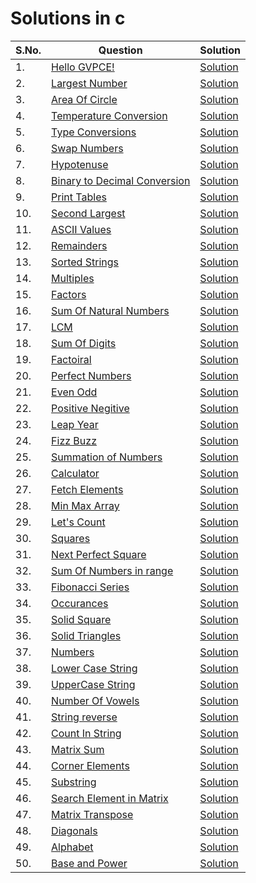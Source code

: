 # Solutions in c

| S.No. | Question | Solution |
|----| --------------- | -------- |
|1. | [Hello GVPCE!](https://www.hackerrank.com/contests/htc-2/challenges/hello-world-41-2) |[Solution](./p01-hello_world.c)|
|2. | [Largest Number](https://www.hackerrank.com/contests/htc-2/challenges/largest-number-20) |[Solution](./p02-largest_number.c)|
|3. | [Area Of Circle](https://www.hackerrank.com/contests/htc-2/challenges/area-of-circle-15-1) |[Solution](./p03-area_of_circle.c)|
|4. | [Temperature Conversion](https://www.hackerrank.com/contests/htc-2/challenges/temperature-conversion-7-1) |[Solution](./p04-temperature_conversion.c)|
|5. | [Type Conversions](https://www.hackerrank.com/contests/htc-2/challenges/type-conversion-1-1) |[Solution](./p05-type_conversion.c)|
|6. | [Swap Numbers](https://www.hackerrank.com/contests/htc-2/challenges/swap-numbers-) |[Solution](./p06-swap_numbers.c)|
|7. | [Hypotenuse](https://www.hackerrank.com/contests/htc-2/challenges/hypotenuse-2) |[Solution](./p07-hypotenuse.c)|
|8. | [Binary to Decimal Conversion](https://www.hackerrank.com/contests/htc-2/challenges/binary-to-decimal-conversion-3-1) |[Solution](./p08-binary_to_decimal_conversion.c)|
|9. | [Print Tables](https://www.hackerrank.com/contests/htc-2/challenges/printing-tables) |[Solution](./p09-print_tables.c)|
|10. | [Second Largest](https://www.hackerrank.com/contests/htc-2/challenges/second-largest-14) |[Solution](./p10-second_largest.c)|
|11. | [ASCII Values](https://www.hackerrank.com/contests/htc-2/challenges/ascii-values-3) |[Solution]()|
|12. | [Remainders](https://www.hackerrank.com/contests/htc-2/challenges/remainders-3) |[Solution]()|
|13. | [Sorted Strings](https://www.hackerrank.com/contests/htc-2/challenges/sorted-strings-1) |[Solution]()|
|14. | [Multiples](https://www.hackerrank.com/contests/htc-2/challenges/multiples-9) |[Solution]()|
|15. | [Factors](https://www.hackerrank.com/contests/htc-2/challenges/factors-27) |[Solution]()|
|16. | [Sum Of Natural Numbers](https://www.hackerrank.com/contests/htc-2/challenges/sum-of-natural-numbers-8-1) |[Solution]()|
|17. | [LCM](https://www.hackerrank.com/contests/htc-2/challenges/lcm-28) |[Solution]()|
|18. | [Sum Of Digits](https://www.hackerrank.com/contests/htc-2/challenges/sum-of-digits-49-1) |[Solution]()|
|19. | [Factoiral](https://www.hackerrank.com/contests/htc-2/challenges/factorial-111-1) |[Solution]()|
|20. | [Perfect Numbers](https://www.hackerrank.com/contests/htc-2/challenges/perfect-number-50) |[Solution]()|
|21. | [Even Odd](https://www.hackerrank.com/contests/htc-2/challenges/even-odd-27-2) |[Solution]()|
|22. | [Positive Negitive](https://www.hackerrank.com/contests/htc-2/challenges/positive-negative-6) |[Solution]()|
|23. | [Leap Year](https://www.hackerrank.com/contests/htc-2/challenges/leap-year-68) |[Solution]()|
|24. | [Fizz Buzz](https://www.hackerrank.com/contests/htc-2/challenges/fizz-buzz-13) |[Solution]()|
|25. | [Summation of Numbers](https://www.hackerrank.com/contests/htc-2/challenges/summation-of-numbers-2) |[Solution]()|
|26. | [Calculator](https://www.hackerrank.com/contests/htc-2/challenges/calculator-33-3) |[Solution]()|
|27. | [Fetch Elements](https://www.hackerrank.com/contests/htc-2/challenges/fetch-elements) |[Solution]()|
|28. | [Min Max Array](https://www.hackerrank.com/contests/htc-2/challenges/min-max-array-2) |[Solution]()|
|29. | [Let's Count](https://www.hackerrank.com/contests/htc-2/challenges/lets-count-3) |[Solution]()|
|30. | [Squares](https://www.hackerrank.com/contests/htc-2/challenges/squares-17) |[Solution]()|
|31. | [Next Perfect Square](https://www.hackerrank.com/contests/htc-2/challenges/next-perfect-square) |[Solution]()|
|32. | [Sum Of Numbers in range](https://www.hackerrank.com/contests/htc-2/challenges/sum-of-numbers-in-range) |[Solution]()|
|33. | [Fibonacci Series](https://www.hackerrank.com/contests/htc-2/challenges/fibonacci-series-62-2) |[Solution]()|
|34. | [Occurances](https://www.hackerrank.com/contests/htc-2/challenges/ocuurences) |[Solution]()|
|35. | [Solid Square](https://www.hackerrank.com/contests/htc-2/challenges/solid-square) |[Solution]()|
|36. | [Solid Triangles](https://www.hackerrank.com/contests/htc-2/challenges/solid-triangle) |[Solution]()|
|37. | [Numbers](https://www.hackerrank.com/contests/htc-2/challenges/numbers-13-3) |[Solution]()|
|38. | [Lower Case String](https://www.hackerrank.com/contests/htc-2/challenges/matrix-sum-8-1) |[Solution]()|
|39. | [UpperCase String](https://www.hackerrank.com/contests/htc-2/challenges/uppercase-string) |[Solution]()|
|40. | [Number Of Vowels](https://www.hackerrank.com/contests/htc-2/challenges/no-of-vowels) |[Solution]()|
|41. | [String reverse](https://www.hackerrank.com/contests/htc-2/challenges/string-reverse-26-1) |[Solution]()|
|42. | [Count In String](https://www.hackerrank.com/contests/htc-2/challenges/count-in-string) |[Solution]()|
|43. | [Matrix Sum](https://www.hackerrank.com/contests/htc-2/challenges/matrix-sum-8-2) |[Solution]()|
|44. | [Corner Elements](https://www.hackerrank.com/contests/htc-2/challenges/corner-elements) |[Solution]()|
|45. | [Substring](https://www.hackerrank.com/contests/htc-2/challenges/substring-32) |[Solution]()|
|46. | [Search Element in Matrix](https://www.hackerrank.com/contests/htc-2/challenges/search-element-in-matrix) |[Solution]()|
|47. | [Matrix Transpose](https://www.hackerrank.com/contests/htc-2/challenges/matrix-transpose-7) |[Solution]()|
|48. | [Diagonals](https://www.hackerrank.com/contests/htc-2/challenges/diagonals-1-1) |[Solution]()|
|49. | [Alphabet](https://www.hackerrank.com/contests/htc-2/challenges/alphabet-9) |[Solution]()|
|50. | [Base and Power](https://www.hackerrank.com/contests/htc-2/challenges/base-and-power) |[Solution]()|

